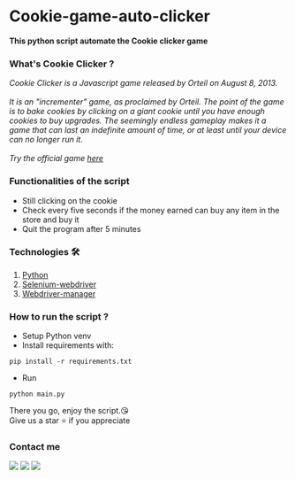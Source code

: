 # Cookie-game-auto-clicker

__This python script automate the Cookie clicker game__

### What's Cookie Clicker ?

_Cookie Clicker is a Javascript game released by Orteil on August 8, 2013. <br><br>
It is an "incrementer" game, as proclaimed by Orteil. 
The point of the game is to bake cookies by clicking on a giant 
cookie until you have enough cookies to buy upgrades. The 
seemingly endless gameplay makes it a game that can last an 
indefinite amount of time, or at least until your device can 
no longer run it. <br><br>
Try the official game [here](http://orteil.dashnet.org/cookieclicker/)_

### Functionalities of the script

- Still clicking on the cookie
- Check every five seconds if the money earned can buy any item in the store and buy it
- Quit the program after 5 minutes

### Technologies 🛠

1. [Python](https://www.python.org)
2. [Selenium-webdriver](https://selenium-python.readthedocs.io/getting-started.html)
3. [Webdriver-manager](https://pypi.org/project/webdriver-manager/)

### How to run the script ?

- Setup Python venv
- Install requirements with:
```
pip install -r requirements.txt
```
- Run
```
python main.py
```

There you go, enjoy the script.😘 <br>
Give us a star ⭐️ if you appreciate

### Contact me

<a href="https://jacobdeveloper.com" target="_blank" rel="noreferrer"><img
src="https://img.shields.io/badge/website-000000?style=for-the-badge&logo=About.me&logoColor=white" /></a> 
<a href="https://www.twitter.com/jacob1dev" target="_blank" rel="noreferrer"><img
src="https://img.shields.io/twitter/follow/jacob1dev?logo=twitter&style=for-the-badge&color=0891b2&labelColor=1c1917"
/></a> <a href="https://www.linkedin.com/in/jacobdeveloper" target="_blank" rel="noreferrer"><img
src="https://img.shields.io/badge/LinkedIn-0077B5?style=for-the-badge&logo=linkedin&logoColor=white" /></a>